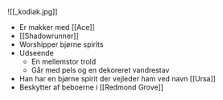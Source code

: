 ![[_kodiak.jpg]]

- Er makker med [[Ace]]
- [[Shadowrunner]]
- Worshipper bjørne spirits
- Udseende
    - En mellemstor trold
    - Går med pels og en dekoreret vandrestav
- Han har en bjørne spirit der vejleder ham ved navn [[Ursa]]
- Beskytter af beboerne i [[Redmond Grove]]
